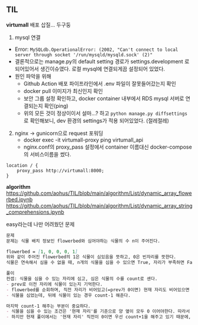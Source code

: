## TIL
**virtumall**
배포 삽질... 두구둥
1. mysql 연결
- Error: `MySQLdb.OperationalError: (2002, "Can't connect to local server through socket '/run/mysqld/mysqld.sock' (2)"`
- 결론적으로는 manage.py의 default setting 경로가 settings.development 로 되어있어서 생긴이슈였다. 로컬 mysql에 연결되게끔 설정되어 있었다. 
- 원인 파악을 위해 
	- Github Action 배포 파이프라인에서 .env 파일이 잘못들어갔는지 확인
	- docker pull 이미지가 최신인지 확인
	- 보안 그룹 설정 확인하고, docker container 내부에서 RDS mysql 서버로 연결되는지 확인(ping)
	- 위의 모든 것이 정상이이서 설마...? 하고 `python manage.py diffsettings` 로 확인해보니, dev 환경의 settings가 적용 되어있었다. (절레절레)
2. nginx -> gunicorn으로 request 포워딩
	- docker exec -it virtumall-proxy ping virtumall_api
	- nginx.conf의 proxy_pass 설정에서 container 이름대신 docker-compose의 서비스이름을 썼다.
```
location / {
	proxy_pass http://virtumall:8000;
}
```

**algorithm**
https://github.com/aohus/TIL/blob/main/algorithm/List/dynamic_array_flowerbed.ipynb
https://github.com/aohus/TIL/blob/main/algorithm/List/dynamic_array_string_comprehensions.ipynb

easy라는데 나만 어려웠던 문제 
```markdown
문제
문제는 식물 배치 정보인 flowerbed와 심어야하는 식물의 수 n이 주어진다.

flowerbed = [1, 0, 0, 0, 1]
위와 같이 주어진 flowerbed의 1은 식물이 심있음을 뜻하고, 0은 빈자리를 뜻한다.
식물은 연속해서 심을 수 없을 때, n개의 식물을 심을 수 있으면 True, 자리가 부족하면 False를 반환하라.

풀이
컨셉: 식물을 심을 수 있는 자리에 심고, 심은 식물의 수를 count로 센다.
- prev로 이전 자리에 식물이 있는지 기억한다.
- flowerbed를 순회하며, 직전 자리가 비어있고(=prev가 0이면) 현재 자리도 비어있으면 식물을 심고 count+1 한다.
- 식물을 심었는데, 뒤에 식물이 있는 경우 count-1 해준다.

마지막 count-1 해주는 부분이 중요하다.
- 식물을 심을 수 있는 조건은 '현재 자리'를 기준으로 양 옆이 모두 0 이어야한다. 따라서 연속된 3자리를 확인하고 count+1 해주어야한다.
- 하지만 현재 풀이에서는 '현재 자리' 직전이 0이면 우선 count+1을 해주고 있기 때문에, 그 다음 자리 확인시 조건을 만족하지 못하면 다시 count-1을 해주고 있다.
```